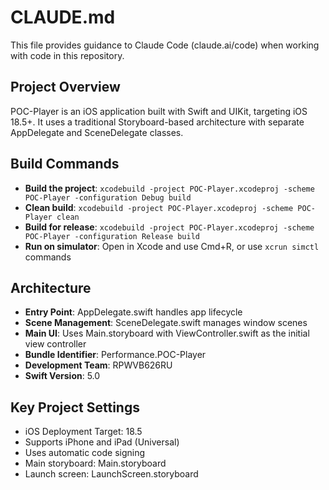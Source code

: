 # CLAUDE.md

This file provides guidance to Claude Code (claude.ai/code) when working with code in this repository.

## Project Overview

POC-Player is an iOS application built with Swift and UIKit, targeting iOS 18.5+. It uses a traditional Storyboard-based architecture with separate AppDelegate and SceneDelegate classes.

## Build Commands

- **Build the project**: `xcodebuild -project POC-Player.xcodeproj -scheme POC-Player -configuration Debug build`
- **Clean build**: `xcodebuild -project POC-Player.xcodeproj -scheme POC-Player clean`
- **Build for release**: `xcodebuild -project POC-Player.xcodeproj -scheme POC-Player -configuration Release build`
- **Run on simulator**: Open in Xcode and use Cmd+R, or use `xcrun simctl` commands

## Architecture

- **Entry Point**: AppDelegate.swift handles app lifecycle
- **Scene Management**: SceneDelegate.swift manages window scenes
- **Main UI**: Uses Main.storyboard with ViewController.swift as the initial view controller
- **Bundle Identifier**: Performance.POC-Player
- **Development Team**: RPWVB626RU
- **Swift Version**: 5.0

## Key Project Settings

- iOS Deployment Target: 18.5
- Supports iPhone and iPad (Universal)
- Uses automatic code signing
- Main storyboard: Main.storyboard
- Launch screen: LaunchScreen.storyboard